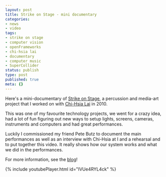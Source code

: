 ```yaml
---
layout: post
title: Strike on Stage - mini documentary
categories:
- news
- video
tags:
- strike on stage
- computer vision
- openFrameworks
- chi-hsia lai
- documentary
- computer music
- SuperCollider
status: publish
type: post
published: true
meta: {}
---
```


Here's a mini-documentary of [Strike on Stage](http://strikeonstage.posterous.com), a percussion and media-art project that I worked on with [Chi-Hsia Lai](http://laichisia.com) in 2010.

This was one of my favourite technology projects, we went for a crazy idea, had a lot of fun figuring out new ways to setup lights, screens, cameras, instruments and computers and had great performances.

Luckily I commissioned my friend Pete Butz to document the main performances as well as an interview with Chi-Hsia at I and a rehearsal and to put together this video. It really shows how our system works and what we did in the performances.

For more information, see the [blog](http://strikeonstage.posterous.com)!

<!-- https://youtu.be/IVUe4RYL4ck -->
{% include youtubePlayer.html id="IVUe4RYL4ck" %}
